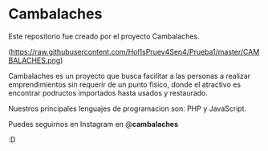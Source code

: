 # Cambalaches
Este repositorio fue creado por el proyecto Cambalaches.
<br>

(https://raw.githubusercontent.com/Hol1sPruev4Sen4/Prueba1/master/CAMBALACHES.png)

Cambalaches es un proyecto que busca facilitar a las personas a realizar emprendimientos sin requerir de un punto fisico, 
donde el atractivo es encontrar podructos importados hasta usados y restaurado. 

Nuestros principales lenguajes de programacion son: PHP y JavaScript.

Puedes seguirnos en Instagram en @__cambalaches__

:D
